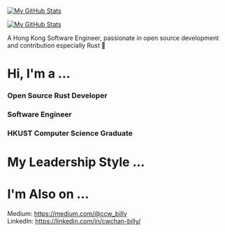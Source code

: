 [![My GitHub Stats](https://github-readme-stats-one-bice.vercel.app/api?username=billy1624&show_icons=true&theme=dark&role=OWNER,ORGANIZATION_MEMBER,COLLABORATOR&include_all_commits=true&count_private=true)](https://github.com/billy1624#gh-dark-mode-only)

[![My GitHub Stats](https://github-readme-stats-one-bice.vercel.app/api?username=billy1624&show_icons=true&theme=default&role=OWNER,ORGANIZATION_MEMBER,COLLABORATOR&include_all_commits=true&count_private=true)](https://github.com/billy1624#gh-light-mode-only)

A Hong Kong Software Engineer, passionate in open source development and contribution especially Rust 🦀

# Hi, I'm a ...

### Open Source Rust Developer

### Software Engineer

### HKUST Computer Science Graduate

# My Leadership Style ...

# I'm Also on ...

Medium: https://medium.com/@ccw_billy  
LinkedIn: https://linkedin.com/in/cwchan-billy/
